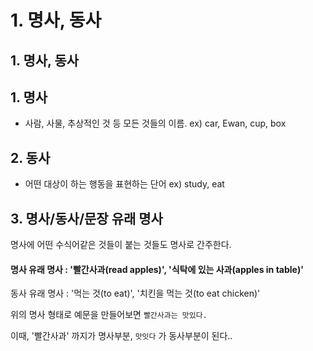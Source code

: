 # 1. 명사, 동사

## 1. 명사, 동사

## 1. 명사

* 사람, 사물, 추상적인 것 등 모든 것들의 이름. ex) car, Ewan, cup, box

## 2. 동사

* 어떤 대상이 하는 행동을 표현하는 단어 ex) study, eat

## 3. 명사/동사/문장 유래 명사

명사에 어떤 수식어같은 것들이 붙는 것들도 명사로 간주한다.

#### 명사 유래 명사 : '빨간사과(read apples)', '식탁에 있는 사과(apples in table)'

동사 유래 명사 : '먹는 것(to eat)', '치킨을 먹는 것(to eat chicken)'

위의 명사 형태로 예문을 만들어보면 `빨간사과는 맛있다.`

이때, '빨간사과' 까지가 명사부분, `맛잇다` 가 동사부분이 된다..
